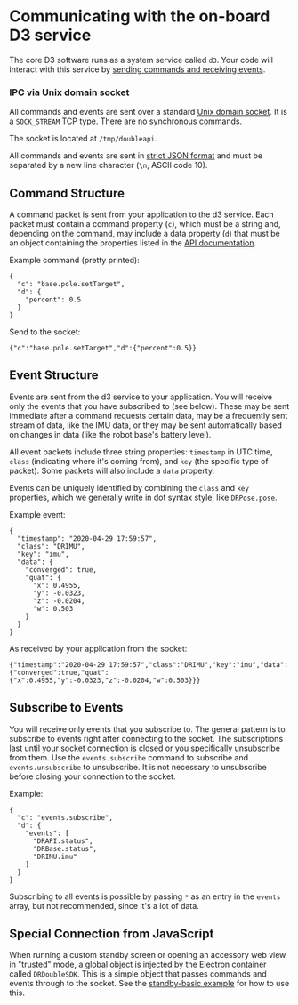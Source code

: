 # Communicating with the on-board D3 service

The core D3 software runs as a system service called `d3`. Your code will interact with this service by [sending commands and receiving events](API.md).

### IPC via Unix domain socket

All commands and events are sent over a standard [Unix domain socket](https://en.wikipedia.org/wiki/Unix_domain_socket). It is a `SOCK_STREAM` TCP type. There are no synchronous commands.

The socket is located at `/tmp/doubleapi`.

All commands and events are sent in [strict JSON format](https://www.w3schools.com/js/js_json_syntax.asp) and must be separated by a new line character (`\n`, ASCII code 10).

## Command Structure

A command packet is sent from your application to the d3 service. Each packet must contain a command property (`c`), which must be a string and, depending on the command, may include a data property (`d`) that must be an object containing the properties listed in the [API documentation](API.md).

Example command (pretty printed):

    {
      "c": "base.pole.setTarget",
      "d": {
        "percent": 0.5
      }
    }

Send to the socket:

    {"c":"base.pole.setTarget","d":{"percent":0.5}}

## Event Structure

Events are sent from the d3 service to your application. You will receive only the events that you have subscribed to (see below). These may be sent immediate after a command requests certain data, may be a frequently sent stream of data, like the IMU data, or they may be sent automatically based on changes in data (like the robot base's battery level). 

All event packets include three string properties: `timestamp` in UTC time, `class` (indicating where it's coming from), and `key` (the specific type of packet). Some packets will also include a `data` property.

Events can be uniquely identified by combining the `class` and `key` properties, which we generally write in dot syntax style, like `DRPose.pose`.

Example event:

    {
      "timestamp": "2020-04-29 17:59:57",
      "class": "DRIMU",
      "key": "imu",
      "data": {
        "converged": true,
        "quat": {
          "x": 0.4955,
          "y": -0.0323,
          "z": -0.0204,
          "w": 0.503
        }
      }
    }

As received by your application from the socket:

    {"timestamp":"2020-04-29 17:59:57","class":"DRIMU","key":"imu","data":{"converged":true,"quat":{"x":0.4955,"y":-0.0323,"z":-0.0204,"w":0.503}}}

## Subscribe to Events

You will receive only events that you subscribe to. The general pattern is to subscribe to events right after connecting to the socket. The subscriptions last until your socket connection is closed or you specifically unsubscribe from them. Use the `events.subscribe` command to subscribe and `events.unsubscribe` to unsubscribe. It is not necessary to unsubscribe before closing your connection to the socket.

Example:

    {
      "c": "events.subscribe",
      "d": {
        "events": [
          "DRAPI.status",
          "DRBase.status",
          "DRIMU.imu"
        ]
      }
    }

Subscribing to all events is possible by passing `*` as an entry in the `events` array, but not recommended, since it's a lot of data.

## Special Connection from JavaScript

When running a custom standby screen or opening an accessory web view in "trusted" mode, a global object is injected by the Electron container called `DRDoubleSDK`. This is a simple object that passes commands and events through to the socket. See the [standby-basic example](../examples/standby-basic/) for how to use this.
